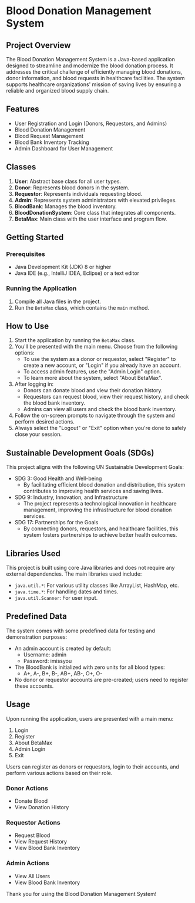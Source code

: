 # Blood Donation Management System

## Project Overview

The Blood Donation Management System is a Java-based application designed to streamline and modernize the blood donation process. It addresses the critical challenge of efficiently managing blood donations, donor information, and blood requests in healthcare facilities. The system supports healthcare organizations' mission of saving lives by ensuring a reliable and organized blood supply chain.

## Features

- User Registration and Login (Donors, Requestors, and Admins)
- Blood Donation Management
- Blood Request Management
- Blood Bank Inventory Tracking
- Admin Dashboard for User Management

## Classes

1. **User**: Abstract base class for all user types.
2. **Donor**: Represents blood donors in the system.
3. **Requestor**: Represents individuals requesting blood.
4. **Admin**: Represents system administrators with elevated privileges.
5. **BloodBank**: Manages the blood inventory.
6. **BloodDonationSystem**: Core class that integrates all components.
7. **BetaMax**: Main class with the user interface and program flow.

## Getting Started

### Prerequisites

- Java Development Kit (JDK) 8 or higher
- Java IDE (e.g., IntelliJ IDEA, Eclipse) or a text editor

### Running the Application

1. Compile all Java files in the project.
2. Run the `BetaMax` class, which contains the `main` method.

## How to Use

1. Start the application by running the `BetaMax` class.
2. You'll be presented with the main menu. Choose from the following options:
    - To use the system as a donor or requestor, select "Register" to create a new account, or "Login" if you already have an account.
    - To access admin features, use the "Admin Login" option.
    - To learn more about the system, select "About BetaMax".
3. After logging in:
    - Donors can donate blood and view their donation history.
    - Requestors can request blood, view their request history, and check the blood bank inventory.
    - Admins can view all users and check the blood bank inventory.
4. Follow the on-screen prompts to navigate through the system and perform desired actions.
5. Always select the "Logout" or "Exit" option when you're done to safely close your session.

## Sustainable Development Goals (SDGs)

This project aligns with the following UN Sustainable Development Goals:

- SDG 3: Good Health and Well-being
    - By facilitating efficient blood donation and distribution, this system contributes to improving health services and saving lives.
- SDG 9: Industry, Innovation, and Infrastructure
    - The project represents a technological innovation in healthcare management, improving the infrastructure for blood donation services.
- SDG 17: Partnerships for the Goals
    - By connecting donors, requestors, and healthcare facilities, this system fosters partnerships to achieve better health outcomes.

## Libraries Used

This project is built using core Java libraries and does not require any external dependencies. The main libraries used include:

- `java.util.*`: For various utility classes like ArrayList, HashMap, etc.
- `java.time.*`: For handling dates and times.
- `java.util.Scanner`: For user input.

## Predefined Data

The system comes with some predefined data for testing and demonstration purposes:

- An admin account is created by default:
    - Username: admin
    - Password: imissyou
- The BloodBank is initialized with zero units for all blood types:
    - A+, A-, B+, B-, AB+, AB-, O+, O-
- No donor or requestor accounts are pre-created; users need to register these accounts.

## Usage

Upon running the application, users are presented with a main menu:

1. Login
2. Register
3. About BetaMax
4. Admin Login
5. Exit

Users can register as donors or requestors, login to their accounts, and perform various actions based on their role.

### Donor Actions
- Donate Blood
- View Donation History

### Requestor Actions
- Request Blood
- View Request History
- View Blood Bank Inventory

### Admin Actions
- View All Users
- View Blood Bank Inventory


Thank you for using the Blood Donation Management System!

